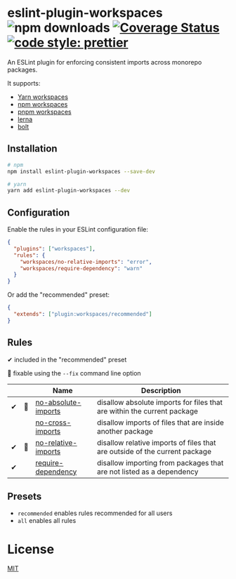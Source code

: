 # eslint-plugin-workspaces ![npm downloads](https://img.shields.io/npm/dw/eslint-plugin-workspaces) [![Coverage Status](https://coveralls.io/repos/github/joshuajaco/eslint-plugin-workspaces/badge.svg)](https://coveralls.io/github/joshuajaco/eslint-plugin-workspaces) [![code style: prettier](https://img.shields.io/badge/code_style-prettier-ff69b4.svg?style=flat-square)](https://github.com/prettier/prettier)

An ESLint plugin for enforcing consistent imports across monorepo packages.

It supports:

- [Yarn workspaces](https://classic.yarnpkg.com/en/docs/workspaces)
- [npm workspaces](https://docs.npmjs.com/cli/v7/using-npm/workspaces)
- [pnpm workspaces](https://pnpm.io/workspaces)
- [lerna](https://github.com/lerna/lerna)
- [bolt](https://github.com/boltpkg/bolt)

## Installation

```sh
# npm
npm install eslint-plugin-workspaces --save-dev

# yarn
yarn add eslint-plugin-workspaces --dev
```

## Configuration

Enable the rules in your ESLint configuration file:

```json
{
  "plugins": ["workspaces"],
  "rules": {
    "workspaces/no-relative-imports": "error",
    "workspaces/require-dependency": "warn"
  }
}
```

Or add the "recommended" preset:

```json
{
  "extends": ["plugin:workspaces/recommended"]
}
```

## Rules

✔ included in the "recommended" preset

🔧 fixable using the `--fix` command line option

|     |     | Name                                                                                                                      | Description                                                                |
| --- | --- | ------------------------------------------------------------------------------------------------------------------------- | -------------------------------------------------------------------------- |
| ✔   | 🔧  | [no-absolute-imports](https://github.com/joshuajaco/eslint-plugin-workspaces/blob/main/docs/rules/no-absolute-imports.md) | disallow absolute imports for files that are within the current package    |
|     |     | [no-cross-imports](https://github.com/joshuajaco/eslint-plugin-workspaces/blob/main/docs/rules/no-cross-imports.md)       | disallow imports of files that are inside another package                  |
| ✔   | 🔧  | [no-relative-imports](https://github.com/joshuajaco/eslint-plugin-workspaces/blob/main/docs/rules/no-relative-imports.md) | disallow relative imports of files that are outside of the current package |
| ✔   |     | [require-dependency](https://github.com/joshuajaco/eslint-plugin-workspaces/blob/main/docs/rules/require-dependency.md)   | disallow importing from packages that are not listed as a dependency       |

## Presets

- `recommended` enables rules recommended for all users
- `all` enables all rules

# License

[MIT](https://github.com/joshuajaco/eslint-plugin-workspaces/blob/main/LICENSE)
